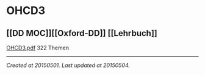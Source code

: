 # OHCD3
 [[DD MOC]][[Oxford-DD]] [[Lehrbuch]] 
---



[OHCD3.pdf](./resources/201505011515_OHCD3.resources/OHCD3.pdf)
322 Themen

---

_Created at 20150501._
_Last updated at 20150504._



